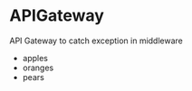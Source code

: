 # APIGateway
API Gateway to catch exception in middleware 

<ul>
  <li>apples</li>
  <li>oranges</li>
  <li>pears</li>
</ul>